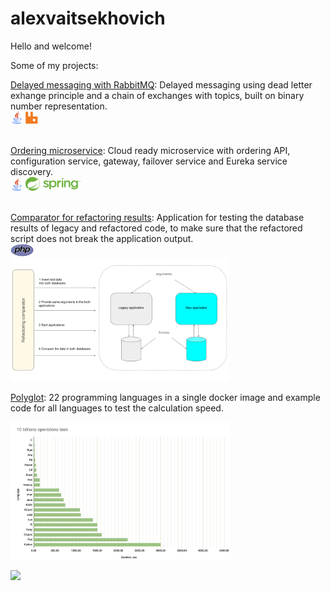 # alexvaitsekhovich

Hello and welcome! 

Some of my projects:

[Delayed messaging with RabbitMQ](https://github.com/alexvaitsekhovich/rabbitmq-delayed-messaging):
Delayed messaging using dead letter exhange principle and a chain of exchanges with topics, built on binary number representation.
<br>
<img src="https://github.com/alexvaitsekhovich/images/blob/main/java.png" width="20" height="20" alt="Java">
<img src="https://github.com/alexvaitsekhovich/images/blob/main/rabbit.png" width="20" height="20" alt="RabbitMQ">
<br>
<br>


[Ordering microservice](https://github.com/alexvaitsekhovich/ordering-ms-starter):
Cloud ready microservice with ordering API, configuration service, gateway, failover service and Eureka service discovery.
<br>
<img src="https://github.com/alexvaitsekhovich/images/blob/main/java.png" width="20" height="20" alt="Java">
<img src="https://github.com/alexvaitsekhovich/images/blob/main/spring.png" width="88" height="22" alt="RabbitMQ">
<br>
<br>

[Comparator for refactoring results](https://github.com/alexvaitsekhovich/refactoring_comparator):
Application for testing the database results of legacy and refactored code, to make sure that the refactored script does not break the application output. 
<br>
<img src="https://github.com/alexvaitsekhovich/images/blob/main/php.png" width="37" height="20" alt="Java">
<br>
<img src="https://github.com/alexvaitsekhovich/images/blob/main/rcomparator.png" width="350" height="197" alt="Refactoring comparator">
<br>



[Polyglot](https://github.com/alexvaitsekhovich/polyglot):
22 programming languages in a single docker image and example code for all languages to test the calculation speed.

<img src="https://raw.githubusercontent.com/alexvaitsekhovich/polyglot/master/img/Speed.png" width="352" height="220" alt="Polyglot">



![](https://visitor-badge.glitch.me/badge?page_id=alexvaitsekhovich.alexvaitsekhovich)
